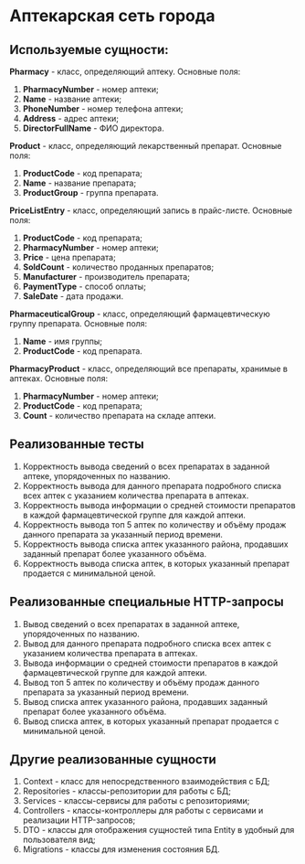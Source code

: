 # Аптекарская сеть города

## Используемые сущности:
<b>Pharmacy</b> - класс, определяющий аптеку.
Основные поля:
1) <b>PharmacyNumber</b> - номер аптеки;
2) <b>Name</b> - название аптеки;
3) <b>PhoneNumber</b> - номер телефона аптеки;
4) <b>Address</b> - адрес аптеки;
5) <b>DirectorFullName</b> - ФИО директора.

<b>Product</b> - класс, определяющий лекарственный препарат.
Основные поля:
1) <b>ProductCode</b> - код препарата;
2) <b>Name</b> - название препарата;
3) <b>ProductGroup</b> - группа препарата.

<b>PriceListEntry</b> - класс, определяющий запись в прайс-листе.
Основные поля:
1) <b>ProductCode</b> - код препарата;
2) <b>PharmacyNumber</b> - номер аптеки;
3) <b>Price</b> - цена препарата;
4) <b>SoldCount</b> - количество проданных препаратов;
5) <b>Manufacturer</b> - производитель препарата;
6) <b>PaymentType</b> - способ оплаты;
7) <b>SaleDate</b> - дата продажи.

<b>PharmaceuticalGroup</b> - класс, определяющий фармацевтическую группу препарата.
Основные поля:
1) <b>Name</b> - имя группы;
2) <b>ProductCode</b> - код препарата.

<b>PharmacyProduct</b> - класс, определяющий все препараты, хранимые в аптеках.
Основные поля:
1) <b>PharmacyNumber</b> - номер аптеки;
2) <b>ProductCode</b> - код препарата;
3) <b>Count</b> - количество препарата на складе аптеки.

## Реализованные тесты
1) Корректность вывода сведений о всех препаратах в заданной аптеке, упорядоченных по 
названию.
2) Корректность вывода для данного препарата подробного списка всех аптек с указанием 
количества препарата в аптеках.
3) Корректность вывода информации о средней стоимости препаратов в каждой 
фармацевтической группе для каждой аптеки.
4) Корректность вывода топ 5 аптек по количеству и объёму продаж данного препарата за 
указанный период времени.
5) Корректность вывода списка аптек указанного района, продавших заданный препарат 
более указанного объёма.
6) Корректность вывода списка аптек, в которых указанный препарат продается с 
минимальной ценой.

## Реализованные специальные HTTP-запросы
1) Вывод сведений о всех препаратах в заданной аптеке, упорядоченных по 
названию.
2) Вывод для данного препарата подробного списка всех аптек с указанием 
количества препарата в аптеках.
3) Вывода информации о средней стоимости препаратов в каждой 
фармацевтической группе для каждой аптеки.
4) Вывод топ 5 аптек по количеству и объёму продаж данного препарата за 
указанный период времени.
5) Вывод списка аптек указанного района, продавших заданный препарат 
более указанного объёма.
6) Вывод списка аптек, в которых указанный препарат продается с 
минимальной ценой.

## Другие реализованные сущности
1) Context - класс для непосредственного взаимодействия с БД;
2) Repositories - классы-репозитории для работы с БД;
3) Services - классы-сервисы для работы с репозиториями;
4) Controllers - классы-контроллеры для работы с сервисами и реализации HTTP-запросов;
5) DTO - классы для отображения сущностей типа Entity в удобный для пользователя вид;
6) Migrations - классы для изменения состояния БД.
